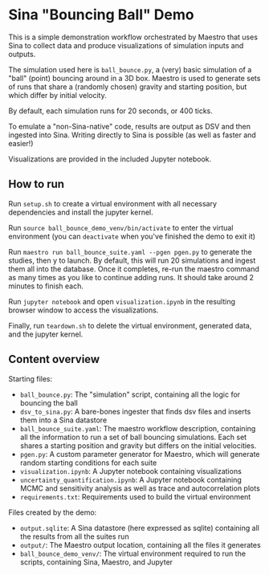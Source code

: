 # Sina "Bouncing Ball" Demo 

This is a simple demonstration workflow orchestrated by Maestro that uses Sina to collect data and produce visualizations of simulation inputs and outputs.

The simulation used here is `ball_bounce.py`, a (very) basic simulation of a "ball" (point) bouncing around in a 3D box. Maestro is used to generate sets of runs that share a (randomly chosen) gravity and starting position, but which differ by initial velocity.

By default, each simulation runs for 20 seconds, or 400 ticks.

To emulate a "non-Sina-native" code, results are output as DSV and then ingested into Sina. Writing directly to Sina is possible (as well as faster and easier!) 

Visualizations are provided in the included Jupyter notebook.


## How to run

Run `setup.sh` to create a virtual environment with all necessary dependencies and install the jupyter kernel. 

Run `source ball_bounce_demo_venv/bin/activate` to enter the virtual environment (you can `deactivate` when you've finished the demo to exit it)

Run `maestro run ball_bounce_suite.yaml --pgen pgen.py` to generate the studies, then y to launch. By default, this will run 20 simulations and ingest them all into the database. Once it completes, re-run the maestro command as many times as you like to continue adding runs. It should take around 2 minutes to finish each.

Run `jupyter notebook` and open `visualization.ipynb` in the resulting browser window to access the visualizations.

Finally, run `teardown.sh` to delete the virtual environment, generated data, and the jupyter kernel. 


## Content overview

Starting files:
- `ball_bounce.py`: The "simulation" script, containing all the logic for bouncing the ball
- `dsv_to_sina.py`: A bare-bones ingester that finds dsv files and inserts them into a Sina datastore
- `ball_bounce_suite.yaml`: The maestro workflow description, containing all the information to run a set of ball bouncing simulations. Each set shares a starting position and gravity but differs on the initial velocities. 
- `pgen.py`: A custom parameter generator for Maestro, which will generate random starting conditions for each suite
- `visualization.ipynb`: A Jupyter notebook containing visualizations 
- `uncertainty_quantification.ipynb`: A Jupyter notebook containing MCMC and sensitivity analysis as well as trace and autocorrelation plots
- `requirements.txt`: Requirements used to build the virtual environment

Files created by the demo:
- `output.sqlite`: A Sina datastore (here expressed as sqlite) containing all the results from all the suites run
- `output/`: The Maestro output location, containing all the files it generates 
- `ball_bounce_demo_venv/`: The virtual environment required to run the scripts, containing Sina, Maestro, and Jupyter
